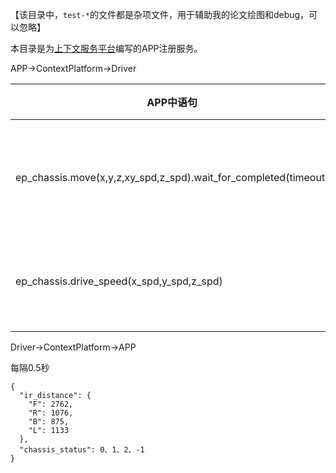 【该目录中，`test-*`的文件都是杂项文件，用于辅助我的论文绘图和debug，可以忽略】

本目录是为[上下文服务平台](https://gitee.com/Crabor/frame/tree/dev/)编写的APP注册服务。



APP->ContextPlatform->Driver

| APP中语句                                                    | 传输的数据                                                   | 解释                                              |
| ------------------------------------------------------------ | ------------------------------------------------------------ | ------------------------------------------------- |
| ep_chassis.move(x,y,z,xy_spd,z_spd).wait_for_completed(timeout) | SAFE: chassis move x {x} y {y} z {z} vxy {xy_spd} vz{z_spd} timeout {timeout}; | x{0.1} 代表前进0.1米；timeout=-1即APP中设置为None |
| ep_chassis.drive_speed(x_spd,y_spd,z_spd)                    | SAFE: chassis speed x {x} y {y} z {z} timeout {timeout};     |                                                   |
|                                                              |                                                              |                                                   |



Driver->ContextPlatform->APP

每隔0.5秒

```
{
  "ir_distance": {
    "F": 2762,
    "R": 1076,
    "B": 875,
    "L": 1133
  },
  "chassis_status": 0、1、2、-1
}
```


